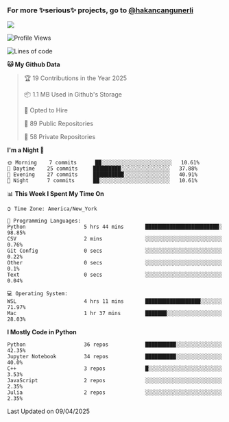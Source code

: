 ### For more ✨serious✨ projects, go to [@hakancangunerli](https://github.com/hakancangunerli)

![](https://github-readme-stats.vercel.app/api/top-langs/?username=johngunerli&layout=compact&hide=jupyter%20notebook,tex,html,shell,CSS,Ruby,Makefile,EmberScript,MATLAB,C&langs_count=6&exclude_repo=2015-csharp,gt_code,gsu_code,uga_code,uga_robotics)

<!--START_SECTION:waka-->
![Profile Views](http://img.shields.io/badge/Profile%20Views-1-blue)

![Lines of code](https://img.shields.io/badge/From%20Hello%20World%20I%27ve%20Written-481197%20lines%20of%20code-blue)

**🐱 My Github Data** 

> 🏆 19 Contributions in the Year 2025
 > 
> 📦 1.1 MB Used in Github's Storage 
 > 
> 💼 Opted to Hire
 > 
> 📜 89 Public Repositories 
 > 
> 🔑 58 Private Repositories  
 > 
**I'm a Night 🦉** 

```text
🌞 Morning    7 commits      ██░░░░░░░░░░░░░░░░░░░░░░░   10.61% 
🌆 Daytime    25 commits     █████████░░░░░░░░░░░░░░░░   37.88% 
🌃 Evening    27 commits     ██████████░░░░░░░░░░░░░░░   40.91% 
🌙 Night      7 commits      ██░░░░░░░░░░░░░░░░░░░░░░░   10.61%

```


📊 **This Week I Spent My Time On** 

```text
⌚︎ Time Zone: America/New_York

💬 Programming Languages: 
Python                   5 hrs 44 mins       ████████████████████████░   98.85% 
CSV                      2 mins              ░░░░░░░░░░░░░░░░░░░░░░░░░   0.76% 
Git Config               0 secs              ░░░░░░░░░░░░░░░░░░░░░░░░░   0.22% 
Other                    0 secs              ░░░░░░░░░░░░░░░░░░░░░░░░░   0.1% 
Text                     0 secs              ░░░░░░░░░░░░░░░░░░░░░░░░░   0.04%

💻 Operating System: 
WSL                      4 hrs 11 mins       ██████████████████░░░░░░░   71.97% 
Mac                      1 hr 37 mins        ███████░░░░░░░░░░░░░░░░░░   28.03%

```

**I Mostly Code in Python** 

```text
Python                   36 repos            ██████████░░░░░░░░░░░░░░░   42.35% 
Jupyter Notebook         34 repos            ██████████░░░░░░░░░░░░░░░   40.0% 
C++                      3 repos             █░░░░░░░░░░░░░░░░░░░░░░░░   3.53% 
JavaScript               2 repos             ░░░░░░░░░░░░░░░░░░░░░░░░░   2.35% 
Julia                    2 repos             ░░░░░░░░░░░░░░░░░░░░░░░░░   2.35%

```



 Last Updated on 09/04/2025
<!--END_SECTION:waka-->


